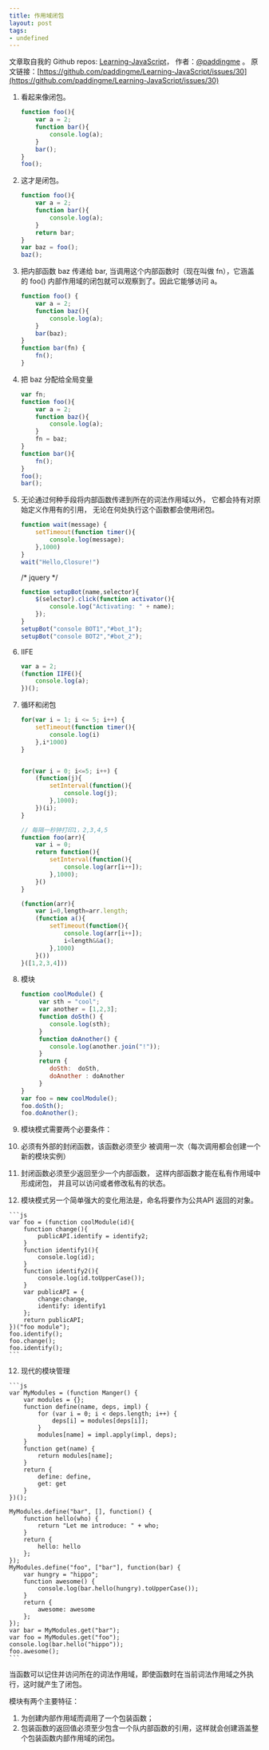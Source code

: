 ```yaml
---
title: 作用域闭包
layout: post
tags:
- undefined
---
```



 文章取自我的 Github  repos: [Learning-JavaScript](https://github.com/paddingme/Learning-JavaScript)， 作者：[@paddingme](http://padding.me/about.html) 。 
  原文链接：[https://github.com/paddingme/Learning-JavaScript/issues/30](https://github.com/paddingme/Learning-JavaScript/issues/30)




1. 看起来像闭包。

    ```js
    function foo(){
        var a = 2;
        function bar(){
            console.log(a);
        }
        bar();
    }
    foo();
    ```


2. 这才是闭包。

    ```js
    function foo(){
        var a = 2;
        function bar(){
            console.log(a);
        }
        return bar;
    }
    var baz = foo();
    baz();
    ```


3. 把内部函数 baz 传递给 bar, 当调用这个内部函数时（现在叫做 fn），它涵盖的 foo()
内部作用域的闭包就可以观察到了。因此它能够访问 a。

    ```js
    function foo() {
        var a = 2;
        function baz(){
            console.log(a);
        }
        bar(baz);
    }
    function bar(fn) {
        fn();
    }
    ```

4. 把 baz 分配给全局变量

    ```js
    var fn;
    function foo(){
        var a = 2;
        function baz(){
            console.log(a);
        }
        fn = baz;
    }
    function bar(){
        fn();
    }
    foo();
    bar();
    ```


5. 无论通过何种手段将内部函数传递到所在的词法作用域以外， 
它都会持有对原始定义作用有的引用， 
无论在何处执行这个函数都会使用闭包。

    ```js
    function wait(message) {
        setTimeout(function timer(){
            console.log(message);
        },1000)
    }
    wait("Hello,Closure!")
    ```
    /*
    jquery
    */
    ```js
    function setupBot(name,selector){
        $(selector).click(function activator(){
            console.log("Activating: " + name);
        });
    }
    setupBot("console BOT1","#bot_1");
    setupBot("console BOT2","#bot_2");
    ```

6. IIFE

    ```js
    var a = 2;
    (function IIFE(){
        console.log(a);
    })();
    ```

8. 循环和闭包

    ```js
    for(var i = 1; i <= 5; i++) {
        setTimeout(function timer(){
            console.log(i)
        },i*1000)
    }


    for(var i = 0; i<=5; i++) {
        (function(j){
            setInterval(function(){
                console.log(j);
            },1000);
        })(i);
    }
    ```

    ```js
    // 每隔一秒钟打印1，2,3,4,5
    function foo(arr){
        var i = 0;
        return function(){
            setInterval(function(){
                console.log(arr[i++]);
            },1000);
        }()
    }
    ```

    ```js
    (function(arr){
        var i=0,length=arr.length;
        (function a(){
            setTimeout(function(){
                console.log(arr[i++]);
                i<length&&a();
            },1000)
        }())
    }([1,2,3,4]))
    ```


9.  模块

    ```js
    function coolModule() {
         var sth = "cool";
         var another = [1,2,3];
         function doSth() {
            console.log(sth);
         }
         function doAnother() {
            console.log(another.join("!"));
         }
         return {
            doSth:  doSth,
            doAnother : doAnother
         }
    }
    var foo = new coolModule();
    foo.doSth();
    foo.doAnother();
    ```

10. 模块模式需要两个必要条件：

  1. 必须有外部的封闭函数，该函数必须至少
    被调用一次（每次调用都会创建一个新的模块实例）
  2. 封闭函数必须至少返回至少一个内部函数，
    这样内部函数才能在私有作用域中形成闭包，
    并且可以访问或者修改私有的状态。


11.  模块模式另一个简单强大的变化用法是，命名将要作为公共API 返回的对象。

    ```js
    var foo = (function coolModule(id){
        function change(){
            publicAPI.identify = identify2;
        }
        function identify1(){
            console.log(id);
        }
        function identify2(){
            console.log(id.toUpperCase());
        }
        var publicAPI = {
            change:change,
            identify: identify1
        };
        return publicAPI;
    })("foo module");
    foo.identify();
    foo.change();
    foo.identify();
    ```


12.  现代的模块管理

    ```js
    var MyModules = (function Manger() {
        var modules = {};
        function define(name, deps, impl) {
            for (var i = 0; i < deps.length; i++) {
                deps[i] = modules[deps[i]];
            }
            modules[name] = impl.apply(impl, deps);
        }
        function get(name) {
            return modules[name];
        }
        return {
            define: define,
            get: get
        }
    })();

    MyModules.define("bar", [], function() {
        function hello(who) {
            return "Let me introduce: " + who;
        }
        return {
            hello: hello
        };
    });
    MyModules.define("foo", ["bar"], function(bar) {
        var hungry = "hippo";
        function awesome() {
            console.log(bar.hello(hungry).toUpperCase());
        }
        return {
            awesome: awesome
        };
    });
    var bar = MyModules.get("bar");
    var foo = MyModules.get("foo");
    console.log(bar.hello("hippo"));
    foo.awesome();
    ```

当函数可以记住并访问所在的词法作用域，即使函数时在当前词法作用域之外执行，这时就产生了闭包。

模块有两个主要特征： 
1. 为创建内部作用域而调用了一个包装函数；
2. 包装函数的返回值必须至少包含一个队内部函数的引用，这样就会创建涵盖整个包装函数内部作用域的闭包。